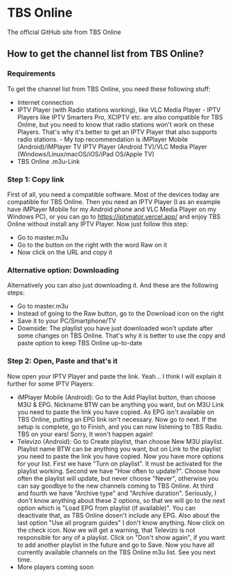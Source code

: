 # TBS Online
The official GitHub site from TBS Online

## How to get the channel list from TBS Online?

### Requirements
To get the channel list from TBS Online, you need these following stuff:
* Internet connection
* IPTV Player (with Radio stations working), like VLC Media Player - IPTV Players like IPTV Smarters Pro, XCIPTV etc. are also compatible for TBS Online, but you need to know that radio stations won't work on these Players. That's why it's better to get an IPTV Player that also supports radio stations. - My top recommendation is iMPlayer Mobile (Android)/iMPlayer TV IPTV Player (Android TV)/VLC Media Player (Windows/Linux/macOS/iOS/iPad OS/Apple TV)
* TBS Online .m3u-Link

### Step 1: Copy link
First of all, you need a compatible software. Most of the devices today are compatible for TBS Online. Then you need an IPTV Player (I as an example have iMPlayer Mobile for my Android phone and VLC Media Player on my Windows PC), or you can go to https://iptvnator.vercel.app/ and enjoy TBS Online without install any IPTV Player. Now just follow this step:
* Go to master.m3u
* Go to the button on the right with the word Raw on it
* Now click on the URL and copy it

### Alternative option: Downloading
Alternatively you can also just downloading it. And these are the following steps:
* Go to master.m3u
* Instead of going to the Raw button, go to the Download icon on the right
* Save it to your PC/Smartphone/TV
* Downside: The playlist you have just downloaded won't update after some changes on TBS Online. That's why it is better to use the copy and paste option to keep TBS Online up-to-date

### Step 2: Open, Paste and that's it
Now open your IPTV Player and paste the link. Yeah... I think I will explain it further for some IPTV Players:
* iMPlayer Mobile (Android): Go to the Add Playlist button, than choose M3U & EPG. Nickname BTW can be anything you want, but on M3U Link you need to paste the link you have copied. As EPG isn't available on TBS Online, putting an EPG link isn't necessary. Now go to next. If the setup is complete, go to Finish, and you can now listening to TBS Radio. TBS on your ears! Sorry, It won't happen again!
* Televizo (Android): Go to Create playlist, than choose New M3U playlist. Playlist name BTW can be anything you want, but on Link to the playlist you need to paste the link you have copied. Now you have more options for your list. First we have "Turn on playlist". It must be activated for the playlist working. Second we have "How often to update?". Choose how often the playlist will update, but never choose "Never", otherwise you can say goodbye to the new channels coming to TBS Online. At third and fourth we have "Archive type" and "Archive duration". Seriously, I don't know anything about these 2 options, so that we will go to the next option which is "Load EPG from playlist (if available)". You can deactivate that, as TBS Online dosen't include any EPG. Also about the last option "Use all program guides" I don't know anything. Now click on the check icon. Now we will get a warning, that Televizo is not responsible for any of a playlist. Click on "Don't show again", if you want to add another playlist in the future and go to Save. Now you have all currently available channels on the TBS Online m3u list. See you next time.
* More players coming soon
